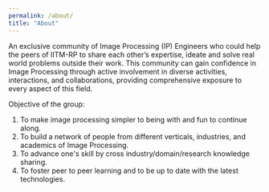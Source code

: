 ```yaml
---
permalink: /about/
title: "About"
---
```


An exclusive community of Image Processing (IP) Engineers who could help the peers of IITM-RP to share each other’s expertise, ideate and solve real world problems outside their work. This community can gain confidence in Image Processing through active involvement in diverse activities, interactions, and collaborations, providing comprehensive exposure to every aspect of this field.

Objective of the group:

1. To make image processing simpler to being with and fun to continue along.
2. To build a network of people from different verticals, industries, and academics of Image Processing.
3. To advance one's skill by cross industry/domain/research knowledge sharing.
4. To foster peer to peer learning and to be up to date with the latest technologies.

